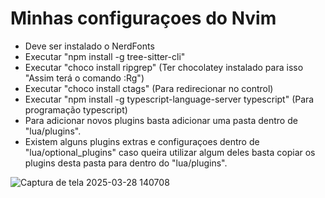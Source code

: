 # Minhas configuraçoes do Nvim

- Deve ser instalado o NerdFonts
- Executar "npm install -g tree-sitter-cli"
- Executar "choco install ripgrep" (Ter chocolatey instalado para isso "Assim terá o comando :Rg")
- Executar "choco install ctags" (Para redirecionar no control)
- Executar "npm install -g typescript-language-server typescript" (Para programação typescript)
- Para adicionar novos plugins basta adicionar uma pasta dentro de "lua/plugins".
- Existem alguns plugins extras e configuraçoes dentro de "lua/optional_plugins" caso queira utilizar algum deles basta copiar os plugins desta pasta para dentro do "lua/plugins".

![Captura de tela 2025-03-28 140708](https://github.com/user-attachments/assets/ace920f5-e130-4661-a53c-506488e8dcd8)
